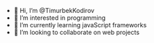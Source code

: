 - 👋 Hi, I’m @TimurbekKodirov
- 👀 I’m interested in programming
- 🌱 I’m currently learning javaScript frameworks
- 💞️ I’m looking to collaborate on web projects



